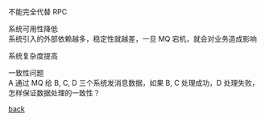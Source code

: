 不能完全代替 RPC  

系统可用性降低  
系统引入的外部依赖越多，稳定性就越差，一旦 MQ 宕机，就会对业务造成影响  

系统复杂度提高  

一致性问题  
A 通过 MQ 给 B, C, D 三个系统发消息数据，如果 B, C 处理成功，D 处理失败，怎样保证数据处理的一致性？  

[back](../14.md)  